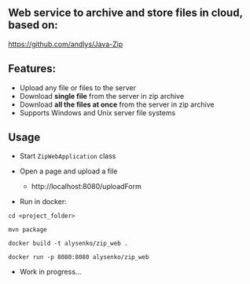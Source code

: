 ## Web service to archive and store files in cloud, based on:
https://github.com/andlys/Java-Zip

## Features:
- Upload any file or files to the server
- Download **single file** from the server in zip archive
- Download **all the files at once** from the server in zip archive
- Supports Windows and Unix server file systems 
## Usage

 - Start `ZipWebApplication` class

 - Open a page and upload a file

   - http://localhost:8080/uploadForm
 - Run in docker:

  `cd <project_folder>`

  `mvn package`

 `docker build -t alysenko/zip_web .`

 `docker run -p 8080:8080 alysenko/zip_web`
 - Work in progress...